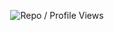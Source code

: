 <p align="center">
  <img src="https://komarev.com/ghpvc/?username=FurkanL0&style=flat-square&color=red&label=Profile+Views+/+Repo+Views+" alt="Repo / Profile Views" />
</p>
